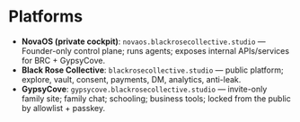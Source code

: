 # Platforms

- **NovaOS (private cockpit)**: `novaos.blackrosecollective.studio` — Founder-only control plane; runs agents; exposes internal APIs/services for BRC + GypsyCove.
- **Black Rose Collective**: `blackrosecollective.studio` — public platform; explore, vault, consent, payments, DM, analytics, anti-leak.
- **GypsyCove**: `gypsycove.blackrosecollective.studio` — invite-only family site; family chat; schooling; business tools; locked from the public by allowlist + passkey.
